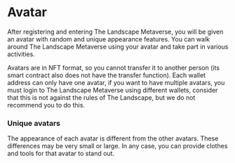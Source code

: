 # Avatar

After registering and entering The Landscape Metaverse, you will be given an avatar with random and unique appearance features. You can walk around The Landscape Metaverse using your avatar and take part in various activities.

Avatars are in NFT format, so you cannot transfer it to another person (its smart contract also does not have the transfer function). Each wallet address can only have one avatar, if you want to have multiple avatars, you must login to The Landscape Metaverse using different wallets, consider that this is not against the rules of The Landscape, but we do not recommend you to do this.

### Unique avatars

The appearance of each avatar is different from the other avatars. These differences may be very small or large. In any case, you can provide clothes and tools for that avatar to stand out.
